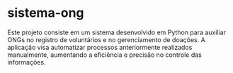 # sistema-ong
Este projeto consiste em um sistema desenvolvido em Python para auxiliar ONGs no registro de voluntários e no gerenciamento de doações. A aplicação visa automatizar processos anteriormente realizados manualmente, aumentando a eficiência e precisão no controle das informações.
